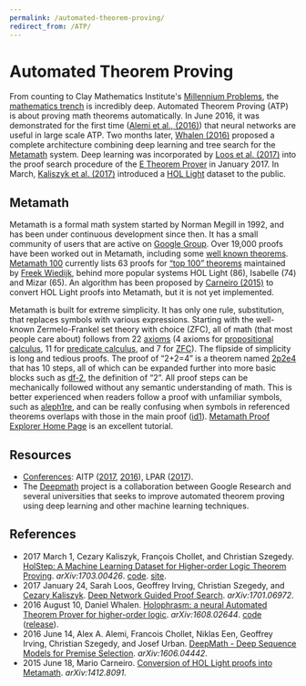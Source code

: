 ```yaml
---
permalink: /automated-theorem-proving/
redirect_from: /ATP/
---
```

# Automated Theorem Proving

From counting to Clay Mathematics Institute's [Millennium Problems](http://www.claymath.org/millennium-problems), the [mathematics trench](https://i.imgur.com/muXx1kp.jpg) is incredibly deep. Automated Theorem Proving (ATP) is about proving math theorems automatically. In June 2016, it was demonstrated for the first time ([Alemi et al., (2016)](https://arxiv.org/abs/1606.04442)) that neural networks are useful in large scale ATP. Two months later, [Whalen (2016)](https://arxiv.org/abs/1608.02644) proposed a complete architecture combining deep learning and tree search for the [Metamath](http://us.metamath.org/) system. Deep learning was incorporated by [Loos et al. (2017)](https://arxiv.org/abs/1701.06972) into the proof search procedure of the [E Theorem Prover](http://wwwlehre.dhbw-stuttgart.de/~sschulz/E/E.html) in January 2017. In March, [Kaliszyk et al. (2017)](https://arxiv.org/abs/1703.00426) introduced a [HOL Light](https://www.cl.cam.ac.uk/~jrh13/hol-light/) dataset to the public.

## Metamath

Metamath is a formal math system started by Norman Megill in 1992, and has been under continuous development since then. It has a small community of users that are active on [Google Group](http://groups.google.com/group/metamath). Over 19,000 proofs have been worked out in Metamath, including some [well known theorems](http://us.metamath.org/mpegif/mmset.html#theorems). [Metamath 100](http://us.metamath.org/mm_100.html) currently lists 63 proofs for [“top 100” theorems](http://www.cs.ru.nl/~freek/100/) maintained by [Freek Wiedijk](http://www.cs.ru.nl/~freek/), behind more popular systems HOL Light (86), Isabelle (74) and Mizar (65). An algorithm has been proposed by [Carneiro (2015)](https://arxiv.org/abs/1412.8091) to convert HOL Light proofs into Metamath, but it is not yet implemented.

Metamath is built for extreme simplicity. It has only one rule, substitution, that replaces symbols with various expressions. Starting with the well-known Zermelo-Frankel set theory with choice (ZFC), all of math (that most people care about) follows from 22 [axioms](http://us.metamath.org/mpegif/mmset.html#axioms) (4 axioms for [propositional calculus](http://us.metamath.org/mpegif/mmset.html#scaxioms), 11 for [predicate calculus](http://us.metamath.org/mpegif/mmset.html#pcaxioms), and 7 for [ZFC](http://us.metamath.org/mpegif/mmset.html#staxioms)). The flipside of simplicity is long and tedious proofs. The proof of “2+2=4” is a theorem named [2p2e4](http://us.metamath.org/mpegif/2p2e4.html) that has 10 steps, all of which can be expanded further into more basic blocks such as [df-2](http://us.metamath.org/mpegif/df-2.html), the definition of “2”. All proof steps can be mechanically followed without any semantic understanding of math. This is better experienced when readers follow a proof with unfamiliar symbols, such as [aleph1re](http://us.metamath.org/mpegif/aleph1re.html), and can be really confusing when symbols in referenced theorems overlaps with those in the main proof ([id1](http://us.metamath.org/mpegif/id1.html)). [Metamath Proof Explorer Home Page](http://us.metamath.org/mpegif/mmset.html) is an excellent tutorial.

## Resources

* [Conferences](http://realai.org/resources/conferences/): AITP ([2017](http://aitp-conference.org/2017/), [2016](http://aitp-conference.org/2016/)), LPAR ([2017](http://easychair.org/smart-program/LPAR-21/LPAR-index.html)).
* The [Deepmath](https://github.com/tensorflow/deepmath) project is a collaboration between Google Research and several universities that seeks to improve automated theorem proving using deep learning and other machine learning techniques.

## References

* 2017 March 1, Cezary Kaliszyk, François Chollet, and Christian Szegedy. [HolStep: A Machine Learning Dataset for Higher-order Logic Theorem Proving](https://arxiv.org/abs/1703.00426). *arXiv:1703.00426*. [code](https://github.com/tensorflow/deepmath/tree/master/deepmath/holstep_baselines). [site](http://cl-informatik.uibk.ac.at/cek/holstep/).
* 2017 January 24, Sarah Loos, Geoffrey Irving, Christian Szegedy, and [Cezary Kaliszyk](http://cl-informatik.uibk.ac.at/cek/). [Deep Network Guided Proof Search](https://arxiv.org/abs/1701.06972). *arXiv:1701.06972*.
* 2016 August 10, Daniel Whalen. [Holophrasm: a neural Automated Theorem Prover for higher-order logic](https://arxiv.org/abs/1608.02644). *arXiv:1608.02644*. [code](https://github.com/dwhalen/holophrasm) ([release](https://github.com/dwhalen/holophrasm/releases)).
* 2016 June 14, Alex A. Alemi, Francois Chollet, Niklas Een, Geoffrey Irving, Christian Szegedy, and Josef Urban. [DeepMath - Deep Sequence Models for Premise Selection](https://arxiv.org/abs/1606.04442). *arXiv:1606.04442*.
* 2015 June 18, Mario Carneiro. [Conversion of HOL Light proofs into Metamath](https://arxiv.org/abs/1412.8091). *arXiv:1412.8091*.
